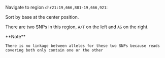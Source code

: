 <script>
import Alert from "components/Alert.svelte";
import IGVUpdateBtn from "components/IGVUpdateBtn.svelte";
</script>

Navigate to region `chr21:19,666,881-19,666,921`:

<IGVUpdateBtn locus="chr21:19,666,881-19,666,921" />

Sort by base at the center position.

There are two SNPs in this region, `A/T` on the left and `AG` on the right.

<Alert color="primary">
	**Note**

	There is no linkage between alleles for these two SNPs because reads covering both only contain one or the other
</Alert>
